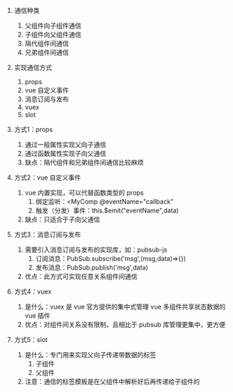 1. 通信种类
   1. 父组件向子组件通信
   2. 子组件向父组件通信
   3. 隔代组件间通信
   4. 兄弟组件间通信

2. 实现通信方式
    1. props
    2. vue 自定义事件
    3. 消息订阅与发布
    4. vuex
    5. slot

3. 方式1：props
   1. 通过一般属性实现父向子通信
   2. 通过函数属性实现子向父通信
   3. 缺点：隔代组件和兄弟组件间通信比较麻烦

4. 方式2：vue 自定义事件
   1. vue 内置实现，可以代替函数类型的 props
      1. 绑定监听：<MyComp @eventName="callback"
      2. 触发（分发）事件：this.$emit("eventName",data)
   2. 缺点：只适合于子向父通信


5. 方式3：消息订阅与发布
   1. 需要引入消息订阅与发布的实现库，如：pubsub-js
      1. 订阅消息：PubSub.subscribe('msg',(msg,data)=>{})
      2. 发布消息：PubSub.publish('msg',data)
   2. 优点：此方式可实现任意关系组件间通信

6. 方式4：vuex
   1. 是什么：vuex 是 vue 官方提供的集中式管理 vue 多组件共享状态数据的 vue 插件
   2. 优点：对组件间关系没有限制，且相比于 pubsub 库管理更集中，更方便
   
7. 方式5：slot
   1. 是什么：专门用来实现父向子传递带数据的标签
      1. 子组件
      2. 父组件
   2. 注意：通信的标签模板是在父组件中解析好后再传递给子组件的
